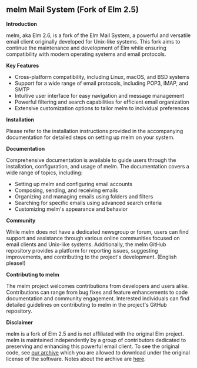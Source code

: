## melm Mail System (Fork of Elm 2.5)

**Introduction**

melm, aka Elm 2.6, is a fork of the Elm Mail System, a powerful and versatile email
client originally developed for Unix-like systems. This fork aims to
continue the maintenance and development of Elm while ensuring
compatibility with modern operating systems and email protocols.

**Key Features**

* Cross-platform compatibility, including Linux, macOS, and BSD systems
* Support for a wide range of email protocols, including POP3, IMAP, and
SMTP
* Intuitive user interface for easy navigation and message management
* Powerful filtering and search capabilities for efficient email
organization
* Extensive customization options to tailor melm to individual
preferences

**Installation**

Please refer to the installation instructions provided in the accompanying
documentation for detailed steps on setting up melm on your system.

**Documentation**

Comprehensive documentation is available to guide users through the
installation, configuration, and usage of melm. The documentation covers a
wide range of topics, including:

* Setting up melm and configuring email accounts
* Composing, sending, and receiving emails
* Organizing and managing emails using folders and filters
* Searching for specific emails using advanced search criteria
* Customizing melm's appearance and behavior

**Community**

While melm does not have a dedicated newsgroup or forum, users can find
support and assistance through various online communities focused on email
clients and Unix-like systems. Additionally, the melm GitHub repository
provides a platform for reporting issues, suggesting improvements, and
contributing to the project's development. (English please!)

**Contributing to melm**

The melm project welcomes contributions from developers and users alike.
Contributions can range from bug fixes and feature enhancements to code
documentation and community engagement. Interested individuals can find
detailed guidelines on contributing to melm in the project's GitHub
repository.

**Disclaimer**

melm is a fork of Elm 2.5 and is not affiliated with the original Elm
project. melm is maintained independently by a group of contributors
dedicated to preserving and enhancing this powerful email client.
To see the original code, see [our archive](https://github.com/melmproject/archive)
which you are allowed to download under the original license of the software.
Notes about the archive are [here](https://github.com/melmproject/archive/issues/1).
